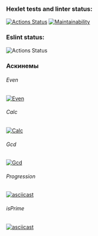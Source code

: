 ### Hexlet tests and linter status:
[![Actions Status](https://github.com/steshkof/frontend-project-lvl1/workflows/hexlet-check/badge.svg)](https://github.com/steshkof/frontend-project-lvl1/actions) [![Maintainability](https://api.codeclimate.com/v1/badges/a99a88d28ad37a79dbf6/maintainability)](https://codeclimate.com/github/codeclimate/codeclimate/maintainability) 

### Eslint status:
![Actions Status](https://github.com/steshkof/frontend-project-lvl1/actions/workflows/eslint.yml/badge.svg)

### Аскинемы
<!-- https://asciinema.org/a/y6qfRWcx1vh9p8NIYNx1LMTch -->

###### Even
[![Even](https://asciinema.org/a/ld543cjo7ZiPKcXXqDnG2ZuHd.svg)](https://asciinema.org/a/ld543cjo7ZiPKcXXqDnG2ZuHd)

###### Calc
[![Calc](https://asciinema.org/a/ehaq2qBzSGsLsPRquLkGiQEzS.svg)](https://asciinema.org/a/ehaq2qBzSGsLsPRquLkGiQEzS)

###### Gcd
[![Gcd](https://asciinema.org/a/xO8VNHiImkSW3ZdEgW3XLbqRj.svg)](https://asciinema.org/a/klwKR5j8R0nnrpR1WrL1GZ69J)

###### Progression
[![asciicast](https://asciinema.org/a/hPrflXlcP8XLdowcKXePunjNE.svg)](https://asciinema.org/a/hPrflXlcP8XLdowcKXePunjNE)

###### isPrime
[![asciicast](https://asciinema.org/a/yKOYyd4Qv93HQjSsCGnTBqZ27.svg)](https://asciinema.org/a/yKOYyd4Qv93HQjSsCGnTBqZ27)